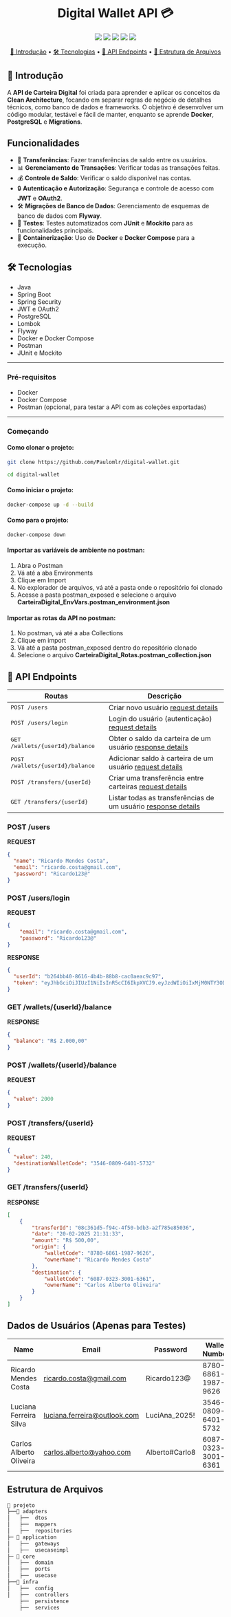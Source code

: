<h1 align="center" style="font-weight: bold;">Digital Wallet API 💳</h1>

<p align="center">
  <img src="https://img.shields.io/badge/java-%23ED8B00.svg?style=for-the-badge&logo=openjdk&logoColor=white" />
  <img src="https://img.shields.io/badge/spring-%236DB33F.svg?style=for-the-badge&logo=spring&logoColor=white" />
  <img src="https://img.shields.io/badge/JWT-black?style=for-the-badge&logo=JSON%20web%20tokens" />
  <img src="https://img.shields.io/badge/postgres-%23316192.svg?style=for-the-badge&logo=postgresql&logoColor=white" />
  <img src="https://img.shields.io/badge/docker-%230db7ed.svg?style=for-the-badge&logo=docker&logoColor=white" />
</p>

<p align="center">
 <a href="#introducao">📌 Introdução</a> • 
  <a href="#tecnologias"> 🛠️ Tecnologias</a> • 
  <a href="#rotas">📍 API Endpoints</a> •
 <a href="#estrutura">📂 Estrutura de Arquivos</a>
</p>

<h2 id="introducao">🚀 Introdução</h2>

A **API de Carteira Digital** foi criada para aprender e aplicar os conceitos da **Clean Architecture**, 
focando em separar regras de negócio de detalhes técnicos, como banco de dados e frameworks. 
O objetivo é desenvolver um código modular, testável e fácil de manter, enquanto se aprende **Docker**, **PostgreSQL** e **Migrations**.

<h2>Funcionalidades</h2>

- 💸 **Transferências**: Fazer transferências de saldo entre os usuários.
- 📊 **Gerenciamento de Transações**: Verificar todas as transações feitas.
- 💰 **Controle de Saldo**: Verificar o saldo disponível nas contas.
- 🔒 **Autenticação e Autorização**: Segurança e controle de acesso com **JWT** e **OAuth2**.
- 🛠️ **Migrações de Banco de Dados**: Gerenciamento de esquemas de banco de dados com **Flyway**.
- 🧪 **Testes**: Testes automatizados com **JUnit** e **Mockito** para as funcionalidades principais.
- 🐳 **Containerização**: Uso de **Docker** e **Docker Compose** para a execução.

<h2 id="tecnologias">🛠️ Tecnologias</h2>

- Java
- Spring Boot
- Spring Security
- JWT e OAuth2
- PostgreSQL
- Lombok
- Flyway 
- Docker e Docker Compose
- Postman
- JUnit e Mockito

---

<h3>Pré-requisitos</h3>

- Docker
- Docker Compose
- Postman (opcional, para testar a API com as coleções exportadas)

---

<h3>Começando</h3>

<h4>Como clonar o projeto:</h4>

```bash
git clone https://github.com/Paulomlr/digital-wallet.git

cd digital-wallet
```

<h4>Como iniciar o projeto:</h4>

```bash
docker-compose up -d --build
```
<h4>Como para o projeto:</h4>

```bash
docker-compose down
```

<h4>Importar as variáveis de ambiente no postman:</h4>

1. Abra o Postman
2. Vá até a aba Environments
3. Clique em Import
4. No explorador de arquivos, vá até a pasta onde o repositório foi clonado
5. Acesse a pasta postman_exposed e selecione o arquivo **CarteiraDigital_EnvVars.postman_environment.json**

<h4>Importar as rotas da API no postman:</h4>

1. No postman, vá até a aba Collections
2. Clique em import
3. Vá até a pasta postman_exposed dentro do repositório clonado
4. Selecione o arquivo **CarteiraDigital_Rotas.postman_collection.json**


<h2 id="rotas">📍 API Endpoints</h2>

| Routas                                | Descrição                                  |
|--------------------------------------|----------------------------------------------|
| <kbd>POST /users</kbd>               | Criar novo usuário [request details](#create-user)
| <kbd>POST /users/login</kbd>         | Login do usuário (autenticação) [request details](#login)          
| <kbd>GET /wallets/{userId}/balance</kbd> | Obter o saldo da carteira de um usuário [response details](#get-balance)
| <kbd>POST /wallets/{userId}/balance</kbd> | Adicionar saldo à carteira de um usuário [request details](#add-balance)           
| <kbd>POST /transfers/{userId}</kbd>     | Criar uma transferência entre carteiras [request details](#create-transfer)
| <kbd>GET /transfers/{userId}</kbd>   | Listar todas as transferências de um usuário [response details](#list-transfers)          


<h3 id="create-user">POST /users</h3>

**REQUEST**

```json
{
  "name": "Ricardo Mendes Costa",
  "email": "ricardo.costa@gmail.com",
  "password": "Ricardo123@"
}
```

<h3 id="login">POST /users/login</h3>

**REQUEST**

```json
{
    "email": "ricardo.costa@gmail.com",
    "password": "Ricardo123@"
}
```

**RESPONSE**

```json
{
  "userId": "b264bb40-8616-4b4b-88b8-cac0aeac9c97",
  "token": "eyJhbGciOiJIUzI1NiIsInR5cCI6IkpXVCJ9.eyJzdWIiOiIxMjM0NTY3ODkwIiwibmFtZSI6Ik1lIElqYXggVGVzdCIsImlhdCI6MTYwOTQ2NTYwMH0.Zv9bJYnWshEXaU-lORiv-9xlgnbdUke7BhzjD8Kb1p8"
}
```

<h3 id="get-balance">GET /wallets/{userId}/balance</h3>

**RESPONSE**

```json
{
  "balance": "R$ 2.000,00"
}
```

<h3 id="add-balance">POST /wallets/{userId}/balance</h3>

**REQUEST**

```json
{
  "value": 2000
}
```

<h3 id="create-transfer">POST /transfers/{userId}</h3>

**REQUEST**

```json
{
  "value": 240,
  "destinationWalletCode": "3546-0809-6401-5732"
}
```

<h3 id="list-transfers">GET /transfers/{userId}</h3>

**RESPONSE**

```json
[
    {
        "transferId": "08c361d5-f94c-4f50-bdb3-a2f785e85036",
        "date": "20-02-2025 21:31:33",
        "amount": "R$ 500,00",
        "origin": {
            "walletCode": "8780-6861-1987-9626",
            "ownerName": "Ricardo Mendes Costa"
        },
        "destination": {
            "walletCode": "6087-0323-3001-6361",
            "ownerName": "Carlos Alberto Oliveira"
        }
    }
]
```
<h2>Dados de Usuários (Apenas para Testes)</h2>

| Name                    | Email                           | Password         | Wallet Number         |
|-------------------------|--------------------------------|------------------|-----------------------|
| Ricardo Mendes Costa   | [ricardo.costa@gmail.com](mailto:ricardo.costa@gmail.com) | Ricardo123@      | 8780-6861-1987-9626  |
| Luciana Ferreira Silva | [luciana.ferreira@outlook.com](mailto:luciana.ferreira@outlook.com) | LuciAna_2025!    | 3546-0809-6401-5732  |
| Carlos Alberto Oliveira | [carlos.alberto@yahoo.com](mailto:carlos.alberto@yahoo.com) | Alberto#Carlo8   | 6087-0323-3001-6361  |



<h2 id="estrutura">Estrutura de Arquivos</h2>

```bash
📂 projeto
├──📂 adapters
│   ├──  dtos
│   ├──  mappers
│   ├──  repositories
├─ 📂 application
│   ├──  gateways
│   ├──  usecaseimpl
├─ 📂 core
│   ├──  domain
│   ├──  ports
│   ├──  usecase
├──📂 infra
│   ├──  config
│   ├──  controllers
    ├──  persistence
    ├──  services
